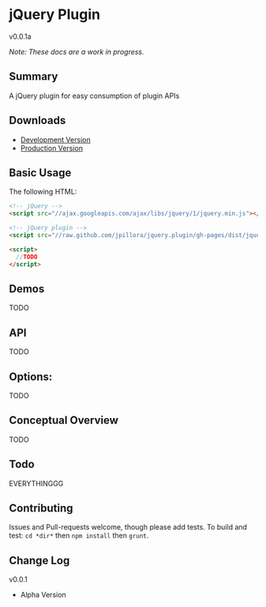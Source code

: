 jQuery Plugin
=====
v0.0.1a

*Note: These docs are a work in progress.*

Summary
---
A jQuery plugin for easy consumption of plugin APIs

Downloads
---

* [Development Version](http://raw.github.com/jpillora/jquery.plugin/gh-pages/dist/jquery.plugin.js)
* [Production Version](http://raw.github.com/jpillora/jquery.plugin/gh-pages/dist/jquery.plugin.min.js)

Basic Usage
---

The following HTML:

``` html
<!-- jQuery -->
<script src="//ajax.googleapis.com/ajax/libs/jquery/1/jquery.min.js"></script>

<!-- jQuery plugin -->
<script src="//raw.github.com/jpillora/jquery.plugin/gh-pages/dist/jquery.plugin.min.js"></script>

<script>
  //TODO
</script>
```

Demos
---
TODO

API
---
TODO

Options:
---
TODO

Conceptual Overview
---
TODO

Todo
---
EVERYTHINGGG

Contributing
---
Issues and Pull-requests welcome, though please add tests. To build and test: `cd *dir*` then `npm install` then `grunt`.

Change Log
---

v0.0.1

* Alpha Version
